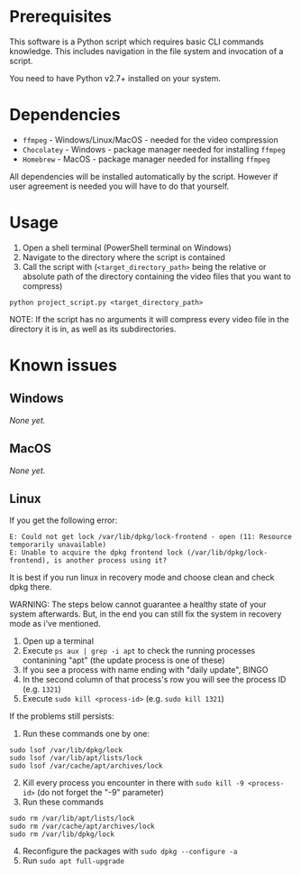 # Prerequisites

This software is a Python script which requires basic CLI commands knowledge. This includes navigation in the file system and invocation of a script.

You need to have Python v2.7+ installed on your system.

# Dependencies

- `ffmpeg` - Windows/Linux/MacOS - needed for the video compression
- `Chocolatey` - Windows - package manager needed for installing `ffmpeg`
- `Homebrew` - MacOS - package manager needed for installing `ffmpeg`

All dependencies will be installed automatically by the script. However if user agreement is needed you will have to do that yourself.

# Usage

1. Open a shell terminal (PowerShell terminal on Windows)
2. Navigate to the directory where the script is contained
3. Call the script with (`<target_directory_path>` being the relative or absolute path of the directory containing the video files that you want to compress)
```
python project_script.py <target_directory_path>
```

NOTE: If the script has no arguments it will compress every video file in the directory it is in, as well as its subdirectories.

# Known issues

## Windows
*None yet.*

## MacOS
*None yet.*

## Linux

If you get the following error:
```
E: Could not get lock /var/lib/dpkg/lock-frontend - open (11: Resource temporarily unavailable) 
E: Unable to acquire the dpkg frontend lock (/var/lib/dpkg/lock-frontend), is another process using it?
```
It is best if you run linux in recovery mode and choose clean and check dpkg there.

WARNING: The steps below cannot guarantee a healthy state of your system afterwards. 
         But, in the end you can still fix the system in recovery mode as i've mentioned.

1. Open up a terminal
2. Execute `ps aux | grep -i apt` to check the running processes contanining "apt" (the update process is one of these)
3. If you see a process with name ending with "daily update", BINGO
4. In the second column of that process's row you will see the process ID (e.g. `1321`)
5. Execute `sudo kill <process-id>` (e.g. `sudo kill 1321`)

If the problems still persists:

1. Run these commands one by one:
```
sudo lsof /var/lib/dpkg/lock
sudo lsof /var/lib/apt/lists/lock
sudo lsof /var/cache/apt/archives/lock
```
2. Kill every process you encounter in there with `sudo kill -9 <process-id>` (do not forget the "-9" parameter)
3. Run these commands
```
sudo rm /var/lib/apt/lists/lock
sudo rm /var/cache/apt/archives/lock
sudo rm /var/lib/dpkg/lock
```
4. Reconfigure the packages with `sudo dpkg --configure -a`
5. Run `sudo apt full-upgrade`